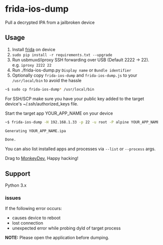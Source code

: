 # frida-ios-dump
Pull a decrypted IPA from a jailbroken device

## Usage

 1. Install [frida](http://www.frida.re/) on device
 2. `sudo pip install -r requirements.txt --upgrade`
 3. Run usbmuxd/iproxy SSH forwarding over USB (Default 2222 -> 22). e.g. `iproxy 2222 22`
 4. Run ./frida-ios-dump.py `Display name` or `Bundle identifier`
 5. Optionally copy `frida-ios-dump` and `frida-ios-dump.js` to your `/usr/local/bin` to avoid the hassle

```bash
~$ sudo cp frida-ios-dump* /usr/local/bin
```

For SSH/SCP make sure you have your public key added to the target device's ~/.ssh/authorized_keys file.

Start the target app YOUR_APP_NAME on your device

```bash
~$ frida-ios-dump -H 192.168.1.33 -p 22 -u root -P alpine YOUR_APP_NAME

Generating YOUR_APP_NAME.ipa

Done.
```

You can also list installed apps and processes via `--list` or `--process` args.

Drag to [MonkeyDev](https://github.com/AloneMonkey/MonkeyDev), Happy hacking!

## Support

Python 3.x

### issues

If the following error occurs:

* causes device to reboot
* lost connection
* unexpected error while probing dyld of target process

**NOTE:** Please open the application before dumping.
